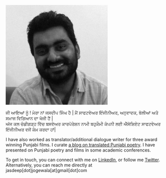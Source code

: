 <!-- 
.. title: About
.. slug: index
.. date: 2016-09-12 11:42:58 UTC+05:30
.. tags: 
.. category: 
.. link: 
.. description: 
.. type: text
-->

![Jasdeep](/images/jasdeep-photo-small.jpg)

ਜੀ ਆਇਆਂ ਨੂੰ ! ਮੇਰਾ ਨਾਂ ਜਸਦੀਪ ਸਿੰਘ ਹੈ | ਮੈਂ ਸਾਫਟਵੇਅਰ ਇੰਜੀਨੀਅਰ, ਅਨੁਵਾਦਕ, ਬੋਲੀਆਂ ਅਤੇ ਸਮਾਜ ਵਿਗਿਆਨ ਦਾ ਖੋਜੀ ਹੈਂ |  
ਅੱਜ ਕਲ ਚੰਡੀਗੜ੍ਹ ਵਿੱਚ ਬਸਵੇਅਰ ਕਾਰਪੋਰੇਸ਼ਨ ਨਾਮੀ ਬਹੁਕੌਮੀ ਕੰਪਨੀ ਲਈ ਐੱਸੋਸ਼ਿਏਟ ਸਾਫਟਵੇਅਰ ਇੰਜੀਨੀਅਰ ਵਜੋਂ ਕੰਮ ਕਰਦਾ ਹਾਂ|  

I have also worked as translator/additional dialogue writer for three award
winning Punjabi films. I curate [a blog on translated Punjabi
poetry](<https://parchanve.wordpress.com/>). I have presented on Punjabi poetry
and films in some academic conferences.

To get in touch, you can connect with me on
[LinkedIn](<https://www.linkedin.com/>), or follow me
[Twitter](<https://twitter.com/jasdeep>). Alternatively, you can reach me
directly at jasdeep[dot]jogewala[at]gmail[dot]com
